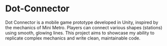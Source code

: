 # Dot-Connector
 Dot Connector is a mobile game prototype developed in Unity, inspired by the mechanics of Mini Metro. Players can connect various shapes (stations) using smooth, glowing lines. This project aims to showcase my ability to replicate complex mechanics and write clean, maintainable code.
